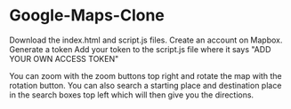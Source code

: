 # Google-Maps-Clone

Download the index.html and script.js files.
Create an account on Mapbox.
Generate a token
Add your token to the script.js file where it says "ADD YOUR OWN ACCESS TOKEN"

You can zoom with the zoom buttons top right and rotate the map with the rotation button.
You can also search a starting place and destination place in the search boxes top left which will then give you the directions.
